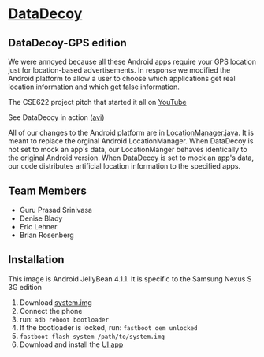 [DataDecoy](http://bjr24.github.com/DataDecoy/)
=========

DataDecoy-GPS edition
---------

We were annoyed because all these Android apps require your GPS location just for location-based advertisements.
In response we modified the Android platform to allow a user to choose which applications get real location information and which get false information.

The CSE622 project pitch that started it all on [YouTube](https://www.youtube.com/watch?v=Ox1YeVRTVaQ)

See DataDecoy in action ([avi](https://github.com/bjr24/DataDecoy/blob/master/datadecoy.avi?raw=true))

All of our changes to the Android platform are in [LocationManager.java](https://github.com/bjr24/DataDecoy/blob/master/Custom%20LocationManager/LocationManager.java). 
It is meant to replace the orginal Android LocationManager. When DataDecoy is not set to 
mock an app's data, our LocationManger behaves identically to the original Android version. 
When DataDecoy is set to mock an app's data, our code distributes artificial location
information to the specified apps.

Team Members
---------
* Guru Prasad Srinivasa
* Denise Blady
* Eric Lehner
* Brian Rosenberg

Installation
---------
This image is Android JellyBean 4.1.1. It is specific to the Samsung Nexus S 3G edition

1. Download [system.img](https://github.com/downloads/bjr24/DataDecoy/system.img)
2. Connect the phone
3. run: `adb reboot bootloader`
4. If the bootloader is locked, run: `fastboot oem unlocked`
5. `fastboot flash system /path/to/system.img`
6. Download and install the [UI app](https://github.com/downloads/bjr24/DataDecoy/Data%20Decoy.apk)

